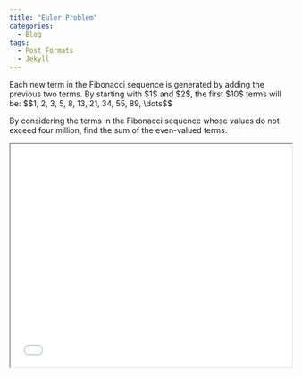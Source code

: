 ```yaml
---
title: "Euler Problem"
categories:
  - Blog
tags:
  - Post Formats
  - Jekyll
---
```

<p>Each new term in the Fibonacci sequence is generated by adding the previous two terms. By starting with $1$ and $2$, the first $10$ terms will be:
$$1, 2, 3, 5, 8, 13, 21, 34, 55, 89, \dots$$</p>
<p>By considering the terms in the Fibonacci sequence whose values do not exceed four million, find the sum of the even-valued terms.</p>


<iframe width="100%" height="400px" src="../../euler.html">

Here is a solution to Euler Problem number 2, which is to get the sum of all the numbers of the Fibonacci sequence up to 4,000,000. This is done by first starting with the first two terms of the sequence, checking if `b` is even (this eventually checks all of the numbers aside from `a` and does not need to check `a`, because `a` is 1, which is odd). If `b` is even, then it gets added to `even_sum`. `a` and `b` are then reproduced to get the next number in the sequence, and this process repeats until the number in the `b` variable reaches 4,000,000.